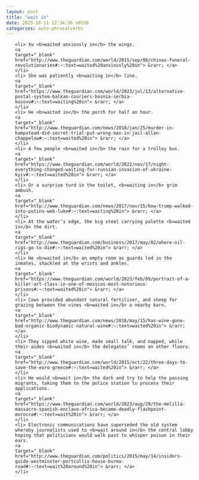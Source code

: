 ```yaml
---
layout: post
title: "wait in"
date: 2023-10-11 12:34:56 +0530
categories: auto-phrasalverbs
---
```

<ol>

    <li> Xu <b>waited anxiously in</b> the wings.
    <a 
    target="_blank" 
    href="http://www.theguardian.com/world/2015/sep/08/chinas-funeral-revolutionaries#:~:text=waited%20anxiously%20in"> &rarr; </a>
    </li>
    <li> She was patiently <b>waiting in</b> line.
    <a 
    target="_blank" 
    href="https://www.theguardian.com/world/2023/jul/13/alternative-postal-system-balkan-couriers-bosnia-serbia-kosovo#:~:text=waiting%20in"> &rarr; </a>
    </li>
    <li> He <b>waited in</b> the porch for half an hour.
    <a 
    target="_blank" 
    href="http://www.theguardian.com/news/2018/jan/25/murder-in-hampstead-did-secret-trial-put-wrong-man-in-jail-allan-chappelow#:~:text=waited%20in"> &rarr; </a>
    </li>
    <li> A few people <b>waited in</b> the rain for a trolley bus.
    <a 
    target="_blank" 
    href="https://www.theguardian.com/world/2022/nov/17/night-everything-changed-waiting-for-russian-invasion-of-ukraine-kyiv#:~:text=waited%20in"> &rarr; </a>
    </li>
    <li> Or a surprise turd in the toilet, <b>waiting in</b> grim ambush.
    <a 
    target="_blank" 
    href="http://www.theguardian.com/news/2017/nov/15/how-trump-walked-into-putins-web-luke#:~:text=waiting%20in"> &rarr; </a>
    </li>
    <li> At the water’s edge, the big steel carrying palette <b>waited in</b> the dirt.
    <a 
    target="_blank" 
    href="http://www.theguardian.com/business/2017/may/02/where-oil-rigs-go-to-die#:~:text=waited%20in"> &rarr; </a>
    </li>
    <li> He <b>waited in</b> an empty room as guards led in the inmates, shackled at the wrists and ankles.
    <a 
    target="_blank" 
    href="https://www.theguardian.com/world/2023/feb/09/portrait-of-a-killer-art-class-in-one-of-mexicos-most-notorious-prisons#:~:text=waited%20in"> &rarr; </a>
    </li>
    <li> Cows provided abundant natural fertiliser, and sheep for grazing between the vines <b>waited in</b> a nearby barn.
    <a 
    target="_blank" 
    href="http://www.theguardian.com/news/2018/may/15/has-wine-gone-bad-organic-biodynamic-natural-wine#:~:text=waited%20in"> &rarr; </a>
    </li>
    <li> They sipped white wine, made small talk, and napped, while their aides <b>waited in</b> the delegates’ rooms on other floors.
    <a 
    target="_blank" 
    href="http://www.theguardian.com/world/2015/oct/22/three-days-to-save-the-euro-greece#:~:text=waited%20in"> &rarr; </a>
    </li>
    <li> He would <b>wait in</b> the dark and try to help the passing migrants, taking them to the police station to process their applications.
    <a 
    target="_blank" 
    href="https://www.theguardian.com/world/2023/aug/29/the-melilla-massacre-spanish-enclave-africa-became-deadly-flashpoint-morocco#:~:text=wait%20in"> &rarr; </a>
    </li>
    <li> Electronic communications have superseded the old system whereby journalists used to <b>wait around in</b> the central lobby hoping that politicians would walk past to whisper poison in their ears.
    <a 
    target="_blank" 
    href="http://www.theguardian.com/politics/2015/may/14/insiders-guide-westminster-portcullis-house-burma-road#:~:text=wait%20around%20in"> &rarr; </a>
    </li>